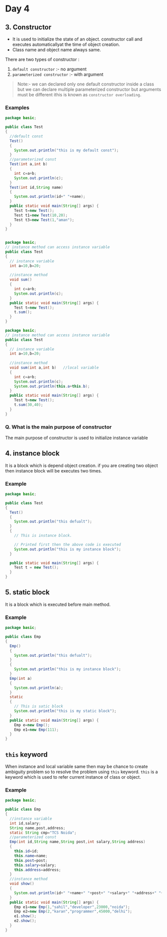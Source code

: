 # Day 4

## 3. Constructor

- It is used to initialize the state of an object. constructor call and executes automaticallyat the time of object creation.
- Class name and object name always same.

There are two types of constructor :

1. `default constructor` :- no argument
1. `parameterized constructor` :- with argument

> Note:- we can declared only one default constructor inside a class but we can declare multiple parameterized constructor but arguments must be different ithis is known as `constructor overloading`.

### Examples

```java
package basic;

public class Test
{
  //default const
  Test()
  {
    System.out.println("this is my default const");
  }
  //parameterized const
  Test(int a,int b)
  {
    int c=a+b;
    System.out.println(c);
  }
  Test(int id,String name)
  {
    System.out.println(id+" "+name);
  }
  public static void main(String[] args) {
    Test t=new Test();
    Test t1=new Test(10,20);
    Test t3=new Test(1,"aman");
  }
}

```

```java

package basic;
// instance method can access instance variable
public class Test
{
  // instance variable
  int a=10,b=20;
  
  //instance method
  void sum()
  {
    int c=a+b;
    System.out.println(c);
  }
  public static void main(String[] args) {
    Test t=new Test();
    t.sum();
  }
}
```

```java
package basic;
// instance method can access instance variable
public class Test
{
  // instance variable
  int a=10,b=20;
  
  //instance method
  void sum(int a,int b)   //local variable
  {
    int c=a+b;
    System.out.println(c);
    System.out.println(this.a+this.b);
  }
  public static void main(String[] args) {
    Test t=new Test();
    t.sum(30,40);
  }
}
```

### Q. What is the main purpose of constructor

The main purpose of constructor is used to initialize instance variable

## 4. instance block

It is a block which is depend object creation. if you are creating two object then instance block will be executes two times.

### Example

```java
package basic;

public class Test
{
  Test()
  {
    System.out.println("this defualt");
  }
  {
    // This is instance block.

    // Printed first then the above code is executed 
    System.out.println("this is my instance block");
  }

  public static void main(String[] args) {
    Test t = new Test(); 
  }
}
```

## 5. static block

It is a block which is executed before main method.

### Example

```java
package basic;

public class Emp
{
  Emp()
  {
    System.out.println("this defualt");
  }
  {
    System.out.println("this is my instance block");
  }
  Emp(int a)
  {
    System.out.println(a);
  }
  static
  {
    // This is satic block
    System.out.println("this is my static block");
  }
  public static void main(String[] args) {
    Emp e=new Emp();
    Emp e1=new Emp(111);
  }
}
```

## `this` keyword

When instance and local variable same then may be chance to create ambiguity problem so to resolve the problem using `this` keyword. `this` is a keyword which is used to refer current instance of class or object.

### Example

```java
package basic;

public class Emp
{
  //instance variable
  int id,salary;
  String name,post,address;
  static String cmp="TCS Noida";
  //parameterized const
  Emp(int id,String name,String post,int salary,String address)
  {
    this.id=id;
    this.name=name;
    this.post=post;
    this.salary=salary;
    this.address=address;
  }
  //instance method
  void show()
  {
    System.out.println(id+" "+name+" "+post+" "+salary+" "+address+" "+cmp);
  }
  public static void main(String[] args) {
    Emp e1=new Emp(1,"sahil","developer",23000,"noida");
    Emp e2=new Emp(2,"karan","programmer",45000,"delhi");
    e1.show();
    e2.show();
  }
}
```
